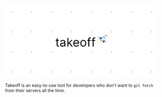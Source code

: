 <p align="center">
    <img src="https://raw.githubusercontent.com/novmbr/art/master/takeoff/takeoff.png" />
</p>

Takeoff is an easy-to-use tool for developers who don't want to `git fetch` from their servers all the time.
